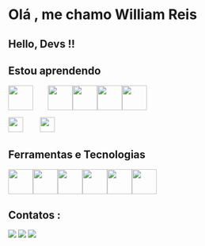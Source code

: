 # Olá , me chamo William Reis 

## Hello, Devs !!







 ## Estou aprendendo
 
<img style="margin-right: 30px" src="https://cdn.jsdelivr.net/gh/devicons/devicon/icons/java/java-original-wordmark.svg"  width="50" height="50" /><img src="https://cdn.jsdelivr.net/gh/devicons/devicon/icons/spring/spring-original-wordmark.svg" width="50" height="50" /><img src="https://cdn.jsdelivr.net/gh/devicons/devicon/icons/mysql/mysql-original-wordmark.svg"  width="50" height="50"/><img src="https://cdn.jsdelivr.net/gh/devicons/devicon/icons/react/react-original-wordmark.svg" width="50" height="50" /><img src="https://cdn.jsdelivr.net/gh/devicons/devicon/icons/docker/docker-original-wordmark.svg"  width="50" height="50"/>


[<img style="margin-right: 30px" src=foo.svg height=30>](https://www.example.com/)
[<img style="margin-right: 30px" src=bar.svg height=30>](https://www.example.com/)
<!-- ...and so on -->


## Ferramentas e Tecnologias

<img src="https://cdn.jsdelivr.net/gh/devicons/devicon/icons/java/java-original-wordmark.svg"  width="50" height="50"/><img src="https://cdn.jsdelivr.net/gh/devicons/devicon/icons/javascript/javascript-original.svg"  width="50" height="50"/><img src="https://cdn.jsdelivr.net/gh/devicons/devicon/icons/css3/css3-original-wordmark.svg"  width="50" height="50"/><img src="https://cdn.jsdelivr.net/gh/devicons/devicon/icons/html5/html5-original-wordmark.svg"  width="50" height="50"/><img src="https://cdn.jsdelivr.net/gh/devicons/devicon/icons/python/python-original-wordmark.svg" width="50" height="50" /><img src="https://cdn.jsdelivr.net/gh/devicons/devicon/icons/spring/spring-original-wordmark.svg" width="50" height="50" />

## Contatos :
<div>
<a href=https://www.instagram.com/w.i.l.l_oliver/" target="_blank"><img src="https://img.shields.io/badge/-Instagram-%23E4405F?style=for-the-badge&logo=instagram&logoColor=white" target="_blank"></a>
<a href = "mailto:contato@seu-usuário-aqui"><img src="https://img.shields.io/badge/Gmail-D14836?style=for-the-badge&logo=gmail&logoColor=white" target="_blank"></a>
<a href="https://www.linkedin.com/in/william-reis-o/" target="_blank"><img src="https://img.shields.io/badge/-LinkedIn-%230077B5?style=for-the-badge&logo=linkedin&logoColor=white" target="_blank"></a>   
</div>



   

